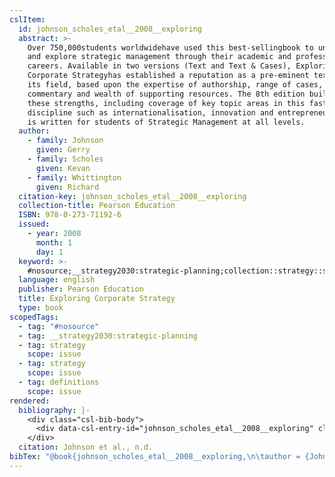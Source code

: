 ```yaml
---
cslItem:
  id: johnson_scholes_etal__2008__exploring
  abstract: >-
    Over 750,000students worldwidehave used this best-sellingbook to understand
    and explore strategic management through their academic and professional
    careers. Available in two versions (Text and Text & Cases), Exploring
    Corporate Strategyhas established a reputation as a pre-eminent textbook in
    its field, based upon the expertise of authorship, range of cases, depth of
    commentary and wealth of supporting resources. The 8th edition builds on
    these strengths, including coverage of key topic areas in this fast-moving
    discipline such as internationalisation, innovation and entrepreneurship. It
    is written for students of Strategic Management at all levels.
  author:
    - family: Johnson
      given: Gerry
    - family: Scholes
      given: Kevan
    - family: Whittington
      given: Richard
  citation-key: johnson_scholes_etal__2008__exploring
  collection-title: Pearson Education
  ISBN: 978-0-273-71192-6
  issued:
    - year: 2008
      month: 1
      day: 1
  keyword: >-
    #nosource;__strategy2030:strategic-planning;collection::strategy::strategy::definitions
  language: english
  publisher: Pearson Education
  title: Exploring Corporate Strategy
  type: book
scopedTags:
  - tag: "#nosource"
  - tag: __strategy2030:strategic-planning
  - tag: strategy
    scope: issue
  - tag: strategy
    scope: issue
  - tag: definitions
    scope: issue
rendered:
  bibliography: |-
    <div class="csl-bib-body">
      <div data-csl-entry-id="johnson_scholes_etal__2008__exploring" class="csl-entry">Johnson, G., Scholes, K., &#38; Whittington, R. n.d.. <i>Exploring Corporate Strategy</i>. Pearson Education.</div>
    </div>
  citation: Johnson et al., n.d.
bibTex: "@book{johnson_scholes_etal__2008__exploring,\n\tauthor = {Johnson, Gerry and Scholes, Kevan and Whittington, Richard},\n\tseries = {Pearson {Education}},\n\tpublisher = {Pearson Education},\n\ttitle = {Exploring {Corporate} {Strategy}},\n}\n\n"
---
```

